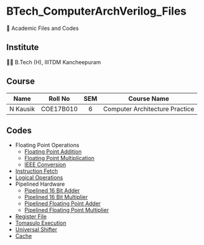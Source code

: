 # BTech_ComputerArchVerilog_Files

:book: Academic Files and Codes

## Institute

:student: B.Tech (H), IIITDM Kancheepuram

## Course

|    Name    |   Roll No   | SEM |          Course Name           |
| :--------: | :---------: | :-: | :----------------------------: |
|  N Kausik  |  COE17B010  |  6  | Computer Architecture Practice |

## Codes

 - Floating Point Operations
    - [Floating Point Addition](FloatingPointOperations/Addition/)
    - [Floating Point Multiplication](FloatingPointOperations/Multiplication/)
    - [IEEE Conversion](FloatingPointOperations/IEEEConversion_Python/FloatingIEEEConversion.py)
 - [Instruction Fetch](InstructionFetch/)
 - [Logical Operations](LogicalOperations/)
 - Pipelined Hardware
    - [Pipelined 16 Bit Adder](PipelinedHardware/16BitAdder_Pipelined/)
    - [Pipelined 16 Bit Multiplier](PipelinedHardware/16BitMultiplier_Pipelined/)
    - [Pipelined Floating Point Adder](PipelinedHardware/FAdder_Pipelined/)
    - [Pipelined Floating Point Multiplier](PipelinedHardware/FMultiplier_Pipelined/)
 - [Register File](RegisterFile/)
 - [Tomasulo Execution](TomasuloExecution/)
 - [Universal Shifter](UniversalShifter/)
 - [Cache](Cache/)